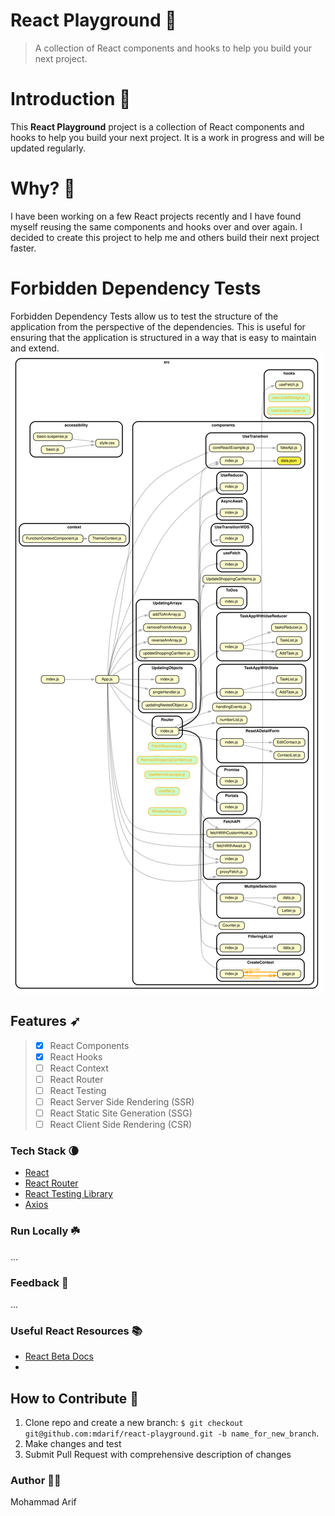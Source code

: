 # React Playground 🚀

> A collection of React components and hooks to help you build your next project.

# Introduction 🏓

This **React Playground** project is a collection of React components and hooks to help you build your next project. It is a work in progress and will be updated regularly.

# Why? 🤔

I have been working on a few React projects recently and I have found myself reusing the same components and hooks over and over again. I decided to create this project to help me and others build their next project faster.

# Forbidden Dependency Tests

Forbidden Dependency Tests allow us to test the structure of the application from the perspective of the dependencies. This is useful for ensuring that the application is structured in a way that is easy to maintain and extend.
![Dependency Tress](./src/assets/svg/dependency-graph.svg)


## Features ➶
> - [x] React Components
> - [x] React Hooks
> - [ ] React Context
> - [ ] React Router
> - [ ] React Testing
> - [ ] React Server Side Rendering (SSR)
> - [ ] React Static Site Generation (SSG)
> - [ ] React Client Side Rendering (CSR)

### Tech Stack 🌘

- [React](https://reactjs.org/)
- [React Router](https://reactrouter.com/)
- [React Testing Library](https://testing-library.com/docs/react-testing-library/intro/)
- [Axios](https://axios-http.com/)

### Run Locally ☘️
...

### Feedback 📝
...

### Useful React Resources 📚
- [React Beta Docs](https://beta.reactjs.org/)
- 

**How to Contribute** 🤝
---

1. Clone repo and create a new branch: `$ git checkout git@github.com:mdarif/react-playground.git -b name_for_new_branch`.
2. Make changes and test
3. Submit Pull Request with comprehensive description of changes

### Author 👨‍💻
Mohammad Arif